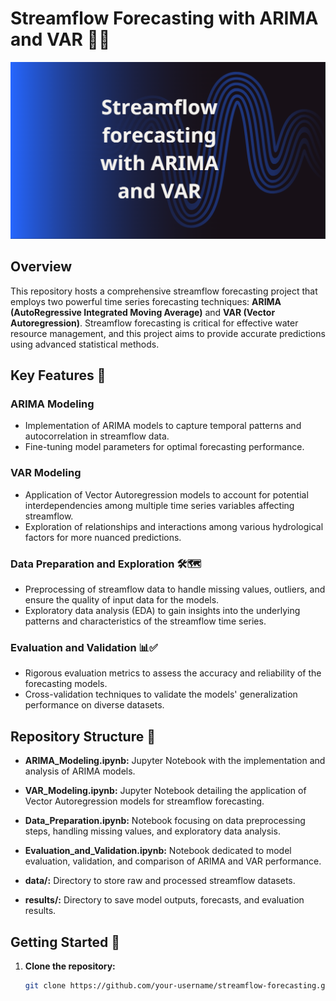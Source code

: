 # Streamflow Forecasting with ARIMA and VAR 🌊🔮

![Streamflow](https://github.com/cuddles47/streamflow-forecasting/blob/main/Streamflow.png) 

## Overview

This repository hosts a comprehensive streamflow forecasting project that employs two powerful time series forecasting techniques: **ARIMA (AutoRegressive Integrated Moving Average)** and **VAR (Vector Autoregression)**. Streamflow forecasting is critical for effective water resource management, and this project aims to provide accurate predictions using advanced statistical methods.

## Key Features 🌟

### ARIMA Modeling

- Implementation of ARIMA models to capture temporal patterns and autocorrelation in streamflow data.
- Fine-tuning model parameters for optimal forecasting performance.

### VAR Modeling

- Application of Vector Autoregression models to account for potential interdependencies among multiple time series variables affecting streamflow.
- Exploration of relationships and interactions among various hydrological factors for more nuanced predictions.

### Data Preparation and Exploration 🛠️🗺️

- Preprocessing of streamflow data to handle missing values, outliers, and ensure the quality of input data for the models.
- Exploratory data analysis (EDA) to gain insights into the underlying patterns and characteristics of the streamflow time series.

### Evaluation and Validation 📊✅

- Rigorous evaluation metrics to assess the accuracy and reliability of the forecasting models.
- Cross-validation techniques to validate the models' generalization performance on diverse datasets.

## Repository Structure 📂

- **ARIMA_Modeling.ipynb:** Jupyter Notebook with the implementation and analysis of ARIMA models.
  
- **VAR_Modeling.ipynb:** Jupyter Notebook detailing the application of Vector Autoregression models for streamflow forecasting.

- **Data_Preparation.ipynb:** Notebook focusing on data preprocessing steps, handling missing values, and exploratory data analysis.

- **Evaluation_and_Validation.ipynb:** Notebook dedicated to model evaluation, validation, and comparison of ARIMA and VAR performance.

- **data/:** Directory to store raw and processed streamflow datasets.

- **results/:** Directory to save model outputs, forecasts, and evaluation results.

## Getting Started 🚀

1. **Clone the repository:**
   ```bash
   git clone https://github.com/your-username/streamflow-forecasting.git
